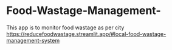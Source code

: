 # Food-Wastage-Management-
This app is to monitor food wastage as per city
https://reducefoodwastage.streamlit.app/#local-food-wastage-management-system
